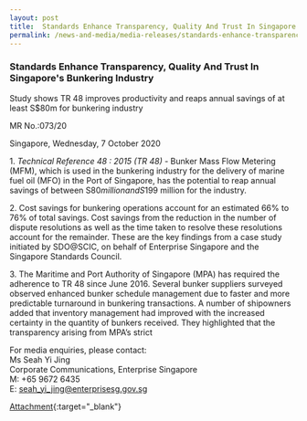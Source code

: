```yaml
---
layout: post
title:  Standards Enhance Transparency, Quality And Trust In Singapore's Bunkering Industry
permalink: /news-and-media/media-releases/standards-enhance-transparency-quality-and-trust-in-singapore-bunkering-industry.md
---
```

### Standards Enhance Transparency, Quality And Trust In Singapore's Bunkering Industry
Study shows TR 48 improves productivity and reaps annual savings of at least S$80m for bunkering industry

MR No.:073/20

Singapore, Wednesday, 7 October 2020

1\. *Technical Reference 48 : 2015 (TR 48)* - Bunker Mass Flow Metering (MFM), which is used in the bunkering industry for the delivery of marine fuel oil (MFO) in
the Port of Singapore, has the potential to reap annual savings of between S$80 million and S$199 million for the industry. 

2\. Cost savings for bunkering operations account for an estimated 66% to 76% of total savings. Cost savings from the reduction in the number of dispute resolutions
as well as the time taken to resolve these resolutions account for the remainder. These are the key findings from a case study initiated by SDO@SCIC, on behalf
of Enterprise Singapore and the Singapore Standards Council. 

3\. The Maritime and Port Authority of Singapore (MPA) has required the adherence to TR 48 since June 2016. Several bunker suppliers surveyed observed enhanced
bunker schedule management due to faster and more predictable turnaround in bunkering transactions. A number of shipowners added that inventory management had improved with the increased certainty in the quantity of bunkers received. They highlighted that the transparency arising from MPA’s strict 


For media enquiries, please contact:\
Ms Seah Yi Jing\
Corporate Communications, Enterprise Singapore\
M: +65 9672 6435\
E: seah_yi_jing@enterprisesg.gov.sg

[Attachment](/news-and-media/media-releases/2021-03-28-Media-Release.pdf){:target="_blank"}
